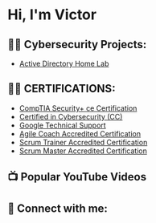<h1>Hi, I'm Victor

<h2>👨‍💻 Cybersecurity Projects:</h2>


  - [Active Directory Home Lab](https://github.com/Vuzoukwu/LABURL)

<h2>👨‍💻 CERTIFICATIONS:</h2>

- [CompTIA Security+ ce Certification ](https://www.credly.com/badges/373f3bfb-f3ff-40b8-a25c-9c5c65298aff) 
- [Certified in Cybersecurity (CC) ](https://www.credly.com/badges/d9dbbc2b-9a95-4896-8988-ceefa1b77aa6)
- [Google Technical Support  ](https://www.coursera.org/account/accomplishments/certificate/G4K8TLQY48H4)
- [Agile Coach Accredited Certification ](https://www.scrum-institute.org/certifications/Scrum-Institute.Org-ACACc956b64d3a-87393933492712.pdf)
- [Scrum Trainer Accredited Certification ](https://www.scrum-institute.org/certifications/Scrum-Institute.Org-STAC10ea52f33b-74482520095072.pdf ) 
- [Scrum Master Accredited Certification ](https://www.scrum-institute.org/certifications/Scrum-Institute.Org-SMAC75ec740734-49544622931163.pdf)


<h2>📺 Popular YouTube Videos</h2>



<h2> 🤳 Connect with me:</h2>



[twitter]: 
[youtube]: 
[instagram]: 
[linkedin]:(https://www.linkedin.com/in/vuzoukwu)

<!--
**Vuzoukwu/Vuzoukwu** is a ✨ _special_ ✨ repository because its `README.md` (this file) appears on your GitHub profile.

Here are some ideas to get you started:

- 🔭 I’m currently working on ...
- 🌱 I’m currently learning ...
- 👯 I’m looking to collaborate on ...
- 🤔 I’m looking for help with ...
- 💬 Ask me about ...
- 📫 How to reach me: ...
- 😄 Pronouns: ...
- ⚡ Fun fact: ...
-->
